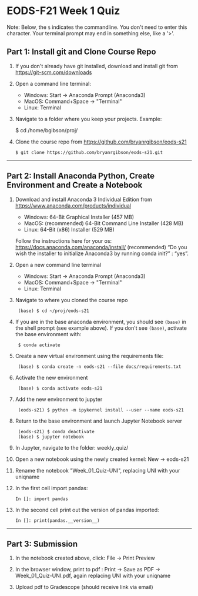 # EODS-F21 Week 1 Quiz

Note: Below, the `$` indicates the commandline. You don't need to enter this character. Your terminal prompt may end in something else, like a '>'.

## Part 1: Install git and Clone Course Repo

1. If you don't already have git installed, download and install git from https://git-scm.com/downloads

2. Open a command line terminal:
    - Windows: Start -> Anaconda Prompt (Anaconda3)
    - MacOS: Command+Space -> "Terminal"
    - Linux: Terminal

3.   Navigate to a folder where you keep your projects. Example:

        $ cd /home/bgibson/proj/

4.  Clone the course repo from https://github.com/bryanrgibson/eods-s21

        $ git clone https://github.com/bryanrgibson/eods-s21.git

---


## Part 2: Install Anaconda Python, Create Environment and Create a Notebook

1. Download and install Anaconda 3 Individual Edition from https://www.anaconda.com/products/individual

    - Windows: 64-Bit Graphical Installer (457 MB)
    - MacOS: (recommended) 64-Bit Command Line Installer (428 MB)
    - Linux: 64-Bit (x86) Installer (529 MB)

    Follow the instructions here for your os: https://docs.anaconda.com/anaconda/install/
    (recommended) “Do you wish the installer to initialize Anaconda3 by running conda init?” : “yes”. 

2. Open a new command line terminal
    - Windows: Start -> Anaconda Prompt (Anaconda3)
    - MacOS: Command+Space -> "Terminal"
    - Linux: Terminal

3. Navigate to where you cloned the course repo
    
        (base) $ cd ~/proj/eods-s21

4. If you are in the base anaconda environment, you should see `(base)` in the shell prompt (see example above).
If you don't see `(base)`, activate the base environment with:
    
        $ conda activate
    
5. Create a new virtual environment using the requirements file:

        (base) $ conda create -n eods-s21 --file docs/requirements.txt

6. Activate the new environment

        (base) $ conda activate eods-s21

7. Add the new environment to jupyter

        (eods-s21) $ python -m ipykernel install --user --name eods-s21
        
8. Return to the base environment and launch Jupyter Notebook server

        (eods-s21) $ conda deactivate
        (base) $ jupyter notebook

9. In Jupyter, navigate to the folder: weekly_quiz/

10. Open a new notebook using the newly created kernel: New -> eods-s21

11. Rename the notebook "Week_01_Quiz-UNI", replacing UNI with your uniqname

12. In the first cell import pandas:

        In []: import pandas

13. In the second cell print out the version of pandas imported:

        In []: print(pandas.__version__)

---

## Part 3: Submission

1. In the notebook created above, click: File -> Print Preview

2. In the browser window, print to pdf : Print -> Save as PDF -> Week_01_Quiz-UNI.pdf, again replacing UNI with your uniqname

3. Upload pdf to Gradescope (should receive link via email)

